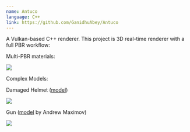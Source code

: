 ```yaml
---
name: Antuco
language: C++
link: https://github.com/GanidhuAbey/Antuco
---
```


A Vulkan-based C++ renderer. This project is 3D real-time renderer with a full PBR workflow:

Multi-PBR materials:

<img src="https://ganidhuabey.github.io/assets/images/Antuco/pbr_materials.png" class="display-image indent">


Complex Models:

Damaged Helmet ([model](https://github.com/KhronosGroup/glTF-Sample-Models/tree/main))

<img src="https://ganidhuabey.github.io/assets/images/Antuco/damagedHelmet_v3.png" class="display-image indent">


Gun ([model](https://artisaverb.info/PBT.html) by Andrew Maximov)

<img src="https://ganidhuabey.github.io/assets/images/Antuco/Gun.png" class="display-image indent">



